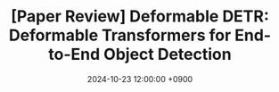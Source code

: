 ---
title: "[Paper Review] Deformable DETR: Deformable Transformers for End-to-End Object Detection"
date: 2024-10-23 12:00:00 +0900
categories: ["Paper Review", "Detection"]
tags: ["paper review", "deformabledetr"]
use_math: true
---